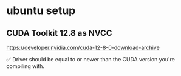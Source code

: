 # ubuntu setup

## CUDA Toolkit 12.8 as NVCC
https://developer.nvidia.com/cuda-12-8-0-download-archive

✅ Driver should be equal to or newer than the CUDA version you're compiling with.
